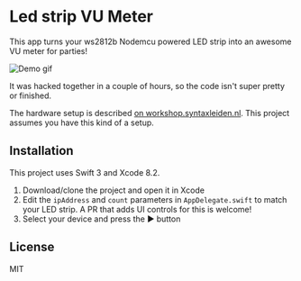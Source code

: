 # Led strip VU Meter

This app turns your ws2812b Nodemcu powered LED strip into an awesome VU meter for parties! 

![Demo gif](http://i.imgur.com/67VBxJO.gif)

It was hacked together in a couple of hours, so the code isn't super pretty or finished.

The hardware setup is described [on workshop.syntaxleiden.nl](http://workshop.syntaxleiden.nl/ledstrip-esp8266-guide.html). This project assumes you have this kind of a setup.

## Installation

This project uses Swift 3 and Xcode 8.2.

1. Download/clone the project and open it in Xcode
2. Edit the `ipAddress` and `count` parameters in `AppDelegate.swift` to match your LED strip. A PR that adds UI controls for this is welcome!
3. Select your device and press the ► button

## License

MIT
